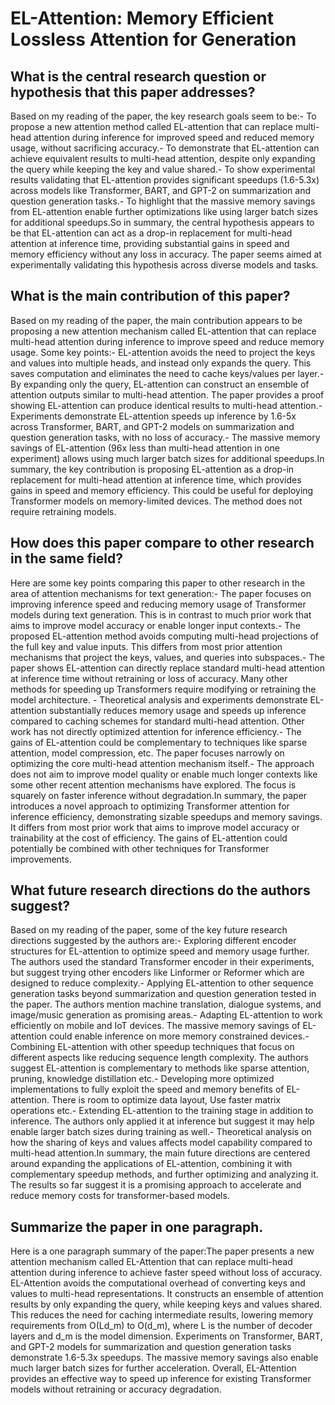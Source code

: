 # EL-Attention: Memory Efficient Lossless Attention for Generation

## What is the central research question or hypothesis that this paper addresses?

Based on my reading of the paper, the key research goals seem to be:- To propose a new attention method called EL-attention that can replace multi-head attention during inference for improved speed and reduced memory usage, without sacrificing accuracy.- To demonstrate that EL-attention can achieve equivalent results to multi-head attention, despite only expanding the query while keeping the key and value shared.- To show experimental results validating that EL-attention provides significant speedups (1.6-5.3x) across models like Transformer, BART, and GPT-2 on summarization and question generation tasks.- To highlight that the massive memory savings from EL-attention enable further optimizations like using larger batch sizes for additional speedups.So in summary, the central hypothesis appears to be that EL-attention can act as a drop-in replacement for multi-head attention at inference time, providing substantial gains in speed and memory efficiency without any loss in accuracy. The paper seems aimed at experimentally validating this hypothesis across diverse models and tasks.


## What is the main contribution of this paper?

Based on my reading of the paper, the main contribution appears to be proposing a new attention mechanism called EL-attention that can replace multi-head attention during inference to improve speed and reduce memory usage. Some key points:- EL-attention avoids the need to project the keys and values into multiple heads, and instead only expands the query. This saves computation and eliminates the need to cache keys/values per layer.- By expanding only the query, EL-attention can construct an ensemble of attention outputs similar to multi-head attention. The paper provides a proof showing EL-attention can produce identical results to multi-head attention.- Experiments demonstrate EL-attention speeds up inference by 1.6-5x across Transformer, BART, and GPT-2 models on summarization and question generation tasks, with no loss of accuracy.- The massive memory savings of EL-attention (96x less than multi-head attention in one experiment) allows using much larger batch sizes for additional speedups.In summary, the key contribution is proposing EL-attention as a drop-in replacement for multi-head attention at inference time, which provides gains in speed and memory efficiency. This could be useful for deploying Transformer models on memory-limited devices. The method does not require retraining models.


## How does this paper compare to other research in the same field?

Here are some key points comparing this paper to other research in the area of attention mechanisms for text generation:- The paper focuses on improving inference speed and reducing memory usage of Transformer models during text generation. This is in contrast to much prior work that aims to improve model accuracy or enable longer input contexts.- The proposed EL-attention method avoids computing multi-head projections of the full key and value inputs. This differs from most prior attention mechanisms that project the keys, values, and queries into subspaces.- The paper shows EL-attention can directly replace standard multi-head attention at inference time without retraining or loss of accuracy. Many other methods for speeding up Transformers require modifying or retraining the model architecture. - Theoretical analysis and experiments demonstrate EL-attention substantially reduces memory usage and speeds up inference compared to caching schemes for standard multi-head attention. Other work has not directly optimized attention for inference efficiency.- The gains of EL-attention could be complementary to techniques like sparse attention, model compression, etc. The paper focuses narrowly on optimizing the core multi-head attention mechanism itself.- The approach does not aim to improve model quality or enable much longer contexts like some other recent attention mechanisms have explored. The focus is squarely on faster inference without degradation.In summary, the paper introduces a novel approach to optimizing Transformer attention for inference efficiency, demonstrating sizable speedups and memory savings. It differs from most prior work that aims to improve model accuracy or trainability at the cost of efficiency. The gains of EL-attention could potentially be combined with other techniques for Transformer improvements.


## What future research directions do the authors suggest?

Based on my reading of the paper, some of the key future research directions suggested by the authors are:- Exploring different encoder structures for EL-attention to optimize speed and memory usage further. The authors used the standard Transformer encoder in their experiments, but suggest trying other encoders like Linformer or Reformer which are designed to reduce complexity.- Applying EL-attention to other sequence generation tasks beyond summarization and question generation tested in the paper. The authors mention machine translation, dialogue systems, and image/music generation as promising areas.- Adapting EL-attention to work efficiently on mobile and IoT devices. The massive memory savings of EL-attention could enable inference on more memory constrained devices.- Combining EL-attention with other speedup techniques that focus on different aspects like reducing sequence length complexity. The authors suggest EL-attention is complementary to methods like sparse attention, pruning, knowledge distillation etc.- Developing more optimized implementations to fully exploit the speed and memory benefits of EL-attention. There is room to optimize data layout, Use faster matrix operations etc.- Extending EL-attention to the training stage in addition to inference. The authors only applied it at inference but suggest it may help enable larger batch sizes during training as well.- Theoretical analysis on how the sharing of keys and values affects model capability compared to multi-head attention.In summary, the main future directions are centered around expanding the applications of EL-attention, combining it with complementary speedup methods, and further optimizing and analyzing it. The results so far suggest it is a promising approach to accelerate and reduce memory costs for transformer-based models.


## Summarize the paper in one paragraph.

Here is a one paragraph summary of the paper:The paper presents a new attention mechanism called EL-Attention that can replace multi-head attention during inference to achieve faster speed without loss of accuracy. EL-Attention avoids the computational overhead of converting keys and values to multi-head representations. It constructs an ensemble of attention results by only expanding the query, while keeping keys and values shared. This reduces the need for caching intermediate results, lowering memory requirements from O(Ld_m) to O(d_m), where L is the number of decoder layers and d_m is the model dimension. Experiments on Transformer, BART, and GPT-2 models for summarization and question generation tasks demonstrate 1.6-5.3x speedups. The massive memory savings also enable much larger batch sizes for further acceleration. Overall, EL-Attention provides an effective way to speed up inference for existing Transformer models without retraining or accuracy degradation.
